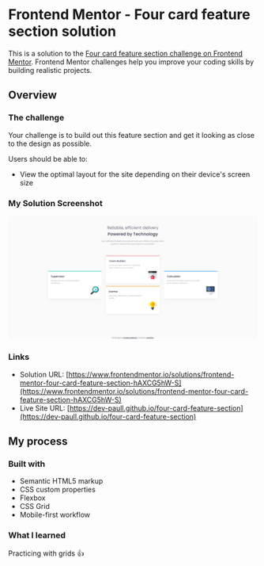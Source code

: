 # Frontend Mentor - Four card feature section solution

This is a solution to the [Four card feature section challenge on Frontend Mentor](https://www.frontendmentor.io/challenges/four-card-feature-section-weK1eFYK). Frontend Mentor challenges help you improve your coding skills by building realistic projects. 


## Overview

### The challenge

Your challenge is to build out this feature section and get it looking as close to the design as possible.

Users should be able to:
- View the optimal layout for the site depending on their device's screen size

### My Solution Screenshot

![](./four-card-feature-section_mysolution.png)

### Links

- Solution URL: [https://www.frontendmentor.io/solutions/frontend-mentor-four-card-feature-section-hAXCG5hW-S](https://www.frontendmentor.io/solutions/frontend-mentor-four-card-feature-section-hAXCG5hW-S)
- Live Site URL: [https://dev-paull.github.io/four-card-feature-section](https://dev-paull.github.io/four-card-feature-section)

## My process

### Built with

- Semantic HTML5 markup
- CSS custom properties
- Flexbox
- CSS Grid
- Mobile-first workflow

### What I learned

Practicing with grids 👍

